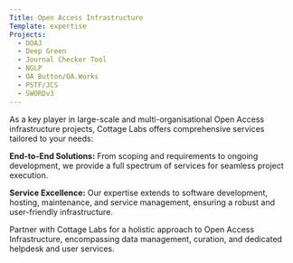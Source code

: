 ```yaml
---
Title: Open Access Infrastructure
Template: expertise
Projects: 
  - DOAJ
  - Deep Green
  - Journal Checker Tool
  - NGLP
  - OA Button/OA.Works
  - PSTF/JCS
  - SWORDv3
---
```



As a key player in large-scale and multi-organisational Open Access infrastructure projects, Cottage Labs offers comprehensive services tailored to your needs:

**End-to-End Solutions:** From scoping and requirements to ongoing development, we provide a full spectrum of services for seamless project execution.

**Service Excellence:** Our expertise extends to software development, hosting, maintenance, and service management, ensuring a robust and user-friendly infrastructure.

Partner with Cottage Labs for a holistic approach to Open Access Infrastructure, encompassing data management, curation, and dedicated helpdesk and user services.